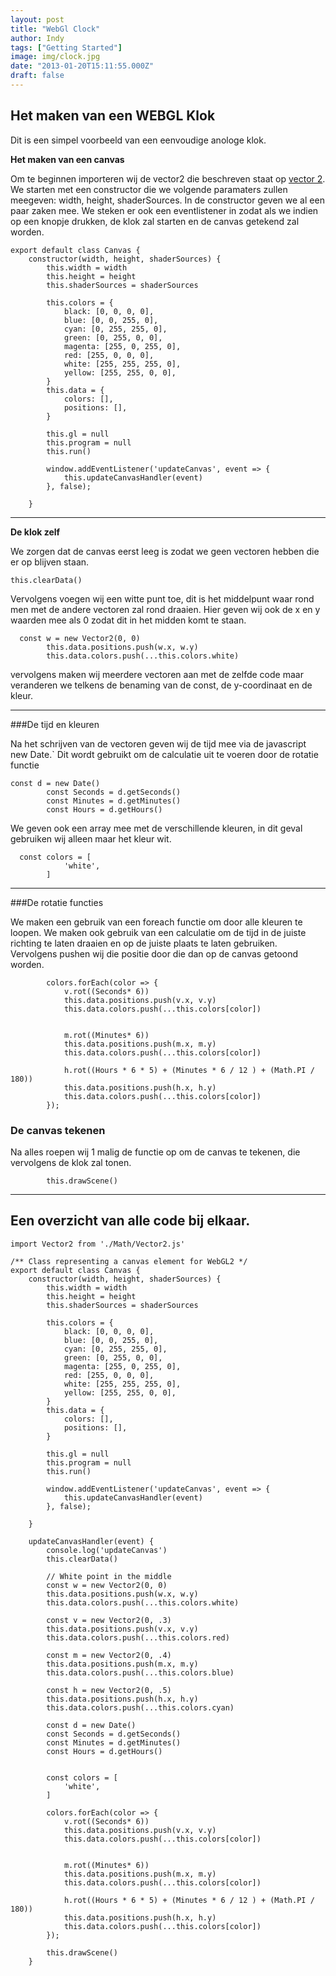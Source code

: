 ```yaml
---
layout: post
title: "WebGl Clock"
author: Indy
tags: ["Getting Started"]
image: img/clock.jpg
date: "2013-01-20T15:11:55.000Z"
draft: false
---
```

## Het maken van een WEBGL Klok

Dit is een simpel voorbeeld van een eenvoudige anologe klok.


__Het maken van een canvas__

Om te beginnen importeren wij de vector2 die beschreven staat op [vector 2](vector.md).
We starten met een constructor die we volgende paramaters zullen meegeven: width, height, shaderSources.
In de constructor geven we al een paar zaken mee. 
We steken er ook een eventlistener in zodat als we indien op een knopje drukken, de klok zal starten en de canvas getekend zal worden.

```
export default class Canvas {
    constructor(width, height, shaderSources) {
        this.width = width
        this.height = height
        this.shaderSources = shaderSources

        this.colors = {
            black: [0, 0, 0, 0],
            blue: [0, 0, 255, 0],
            cyan: [0, 255, 255, 0],
            green: [0, 255, 0, 0],
            magenta: [255, 0, 255, 0],
            red: [255, 0, 0, 0],
            white: [255, 255, 255, 0],
            yellow: [255, 255, 0, 0],
        }
        this.data = {
            colors: [],
            positions: [],
        }

        this.gl = null
        this.program = null
        this.run()

        window.addEventListener('updateCanvas', event => {
            this.updateCanvasHandler(event)
        }, false);

    }

```
---
__De klok zelf__ 

We zorgen dat de canvas eerst leeg is zodat we geen vectoren hebben die er op blijven staan.

```
this.clearData()
```

Vervolgens voegen wij een witte punt toe, dit is het middelpunt waar rond men met de andere vectoren zal rond draaien.
Hier geven wij ook de x en y waarden mee als 0 zodat dit in het midden komt te staan.

``` 
  const w = new Vector2(0, 0)
        this.data.positions.push(w.x, w.y)
        this.data.colors.push(...this.colors.white)
```

vervolgens maken wij meerdere vectoren aan met de zelfde code maar veranderen we telkens de benaming van de const, de y-coordinaat en de kleur.

---
###De tijd en kleuren

Na het schrijven van de vectoren geven wij de tijd mee via de javascript new Date.`
Dit wordt gebruikt om de calculatie uit te voeren door de rotatie functie

```
const d = new Date()
        const Seconds = d.getSeconds()
        const Minutes = d.getMinutes()
        const Hours = d.getHours()
```

We geven ook een array mee met de verschillende kleuren, in dit geval gebruiken wij alleen maar het kleur wit.

``` 
  const colors = [
            'white',
        ]
```
---
###De rotatie functies

We maken een gebruik van een foreach functie om door alle kleuren te loopen. We maken ook gebruik van een calculatie om de tijd in de juiste richting te laten draaien en op de juiste plaats te laten gebruiken. Vervolgens pushen wij die positie door die dan op de canvas getoond worden.

```
        colors.forEach(color => {
            v.rot((Seconds* 6))
            this.data.positions.push(v.x, v.y)
            this.data.colors.push(...this.colors[color])
          

            m.rot((Minutes* 6))
            this.data.positions.push(m.x, m.y)
            this.data.colors.push(...this.colors[color])
            
            h.rot((Hours * 6 * 5) + (Minutes * 6 / 12 ) + (Math.PI / 180))
            this.data.positions.push(h.x, h.y)
            this.data.colors.push(...this.colors[color])
        });
```

### De canvas tekenen
 
Na alles roepen wij 1 malig de functie op om de canvas te tekenen, die vervolgens de klok zal tonen.

```
        this.drawScene()
```


---
## Een overzicht van alle code bij elkaar.

```
import Vector2 from './Math/Vector2.js'

/** Class representing a canvas element for WebGL2 */
export default class Canvas {
    constructor(width, height, shaderSources) {
        this.width = width
        this.height = height
        this.shaderSources = shaderSources

        this.colors = {
            black: [0, 0, 0, 0],
            blue: [0, 0, 255, 0],
            cyan: [0, 255, 255, 0],
            green: [0, 255, 0, 0],
            magenta: [255, 0, 255, 0],
            red: [255, 0, 0, 0],
            white: [255, 255, 255, 0],
            yellow: [255, 255, 0, 0],
        }
        this.data = {
            colors: [],
            positions: [],
        }

        this.gl = null
        this.program = null
        this.run()

        window.addEventListener('updateCanvas', event => {
            this.updateCanvasHandler(event)
        }, false);

    }

    updateCanvasHandler(event) {
        console.log('updateCanvas')
        this.clearData()

        // White point in the middle
        const w = new Vector2(0, 0)
        this.data.positions.push(w.x, w.y)
        this.data.colors.push(...this.colors.white)

        const v = new Vector2(0, .3)
        this.data.positions.push(v.x, v.y)
        this.data.colors.push(...this.colors.red)

        const m = new Vector2(0, .4)
        this.data.positions.push(m.x, m.y)
        this.data.colors.push(...this.colors.blue)

        const h = new Vector2(0, .5)
        this.data.positions.push(h.x, h.y)
        this.data.colors.push(...this.colors.cyan)

        const d = new Date()
        const Seconds = d.getSeconds()
        const Minutes = d.getMinutes()
        const Hours = d.getHours()
                    
      
        const colors = [
            'white',
        ]
       
        colors.forEach(color => {
            v.rot((Seconds* 6))
            this.data.positions.push(v.x, v.y)
            this.data.colors.push(...this.colors[color])
          

            m.rot((Minutes* 6))
            this.data.positions.push(m.x, m.y)
            this.data.colors.push(...this.colors[color])
            
            h.rot((Hours * 6 * 5) + (Minutes * 6 / 12 ) + (Math.PI / 180))
            this.data.positions.push(h.x, h.y)
            this.data.colors.push(...this.colors[color])
        });

        this.drawScene()
    }
```
